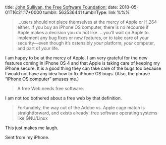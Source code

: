 title: [John Sullivan, the Free Software Foundation:](http://arstechnica.com/apple/news/2010/04/pot-meet-kettle-a-response-to-steve-jobs-letter-on-flash.ars)
date: 2010-05-01T16:21:17+0000
tumblr: 563536441
tumblrType: link
%%%

> …users should not place themselves at the mercy of Apple or H.264 either. If you buy an iPhone OS computer, there is no recourse if Apple makes a decision you do not like. 
…you’ll wait on Apple to implement any bug fixes or new features, or to take care of your security—even though it’s ostensibly *your* platform, *your* computer, and part of *your* life.

I am happy to be at the mercy of Apple. I am very grateful for the new features coming in iPhone OS 4 and that Apple is taking care of keeping my iPhone secure. It is a good thing they can take care of the bugs too because I would not have any idea how to fix iPhone OS bugs. (Also, the phrase “iPhone OS computer” amuses me.)

> A free Web needs free software. 

I am not too bothered about a free web by that definition. 

> Fortunately, the way out of the Adobe vs. Apple cage match is straightforward, and exists already: free software operating systems like GNU/Linux

This just makes me laugh. 

Sent from my iPhone.
